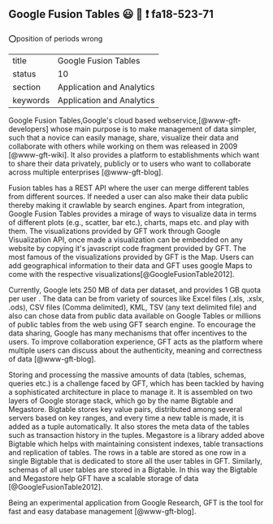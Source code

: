 ## Google Fusion Tables :smiley: :wave: :exclamation: fa18-523-71

:o:position of periods wrong

|          |                           |
| -------- | ------------------------- |
| title    | Google Fusion Tables      | 
| status   | 10                        |
| section  | Application and Analytics |
| keywords | Application and Analytics |


    
Google Fusion Tables,Google\'s cloud based webservice,[@www-gft-developers] whose main purpose is to make management of
data simpler, such that a novice can easily manage, share, visualize
their data and collaborate with others while working on
them was released in 2009 [@www-gft-wiki]. It also provides a platform to
establishments which want to share their data privately, publicly or
to users who want to collaborate across multiple enterprises [@www-gft-blog].

Fusion tables has a REST API where the user can merge different tables
from different sources. If needed a user can also make their data
public thereby making it crawlable by search engines. Apart from
integration, Google Fusion Tables provides a mirage of ways to
visualize data in terms of different plots (e.g., scatter, bar etc.),
charts, maps etc. and play with them. The visualizations provided by
GFT work through Google Visualization API, once made a visualization
can be embedded on any website by copying it's javascript code
fragment provided by GFT. The most famous of the visualizations
provided by GFT is the Map. Users can add geographical information to
their data and GFT uses google Maps to come with the respective
visualizations[@GoogleFusionTable2012]. 

Currently, Google lets 250 MB of data per dataset, and provides 1 GB
quota per user . The data can be from variety of sources like Excel
files (.xls, .xslx, .ods), CSV files (Comma delimited), KML, TSV (any
text delimited file) and also can chose data from public data
available on Google Tables or millions of public tables from the web
using GFT search engine. To encourage the data sharing, Google has
many mechanisms that offer incentives to the users. To improve
collaboration experience, GFT acts as the platform where multiple
users can discuss about the authenticity, meaning and correctness of
data [@www-gft-blog].

Storing and processing the massive amounts of data (tables, schemas,
queries etc.) is a challenge faced by GFT, which has been tackled by
having a sophisticated architecture in place to manage it. It is
assembled on two layers of Google storage stack, which go by the name
Bigtable and Megastore. Bigtable stores key value pairs, distributed
among several servers based on key ranges, and every time a new table
is made, it is added as a tuple automatically. It also stores the meta
data of the tables such as transaction history in the tuples.
Megastore is a library added above Bigtable which helps with
maintaining consistent indexes, table transactions and replication of
tables. The rows in a table are stored as one row in a single Bigtable
that is dedicated to store all the user tables in GFT. Similarly,
schemas of all user tables are stored in a Bigtable. In this way the
Bigtable and Megastore help GFT have a scalable storage of data
[@GoogleFusionTable2012].

Being an experimental application from Google Research, GFT 
is the tool for fast and easy database management [@www-gft-blog].

